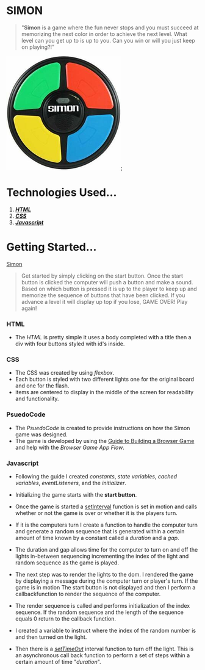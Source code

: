 # SIMON

> "**Simon** is a game where the fun never stops and you must succeed at memorizing the next color in order to achieve the next level. What level can you get up to is up to you. Can you win or will you just keep on playing?!"

<img src="/simonPic.jpg">;

# Technologies Used...
1. [**_HTML_**](https://developer.mozilla.org/en-US/docs/Web/HTML)
2. [**_CSS_**](https://developer.mozilla.org/en-US/docs/Web/CSS)
3. [**_Javascript_**](https://developer.mozilla.org/en-US/docs/Web/JavaScript)

# Getting Started...

[Simon](https://cloudpc7.github.io/project/)

> Get started by simply clicking on the start button. Once the start button is clicked the computer will push a button and make a sound. Based on which button is pressed it is up to the player to keep up and memorize the sequence of buttons that have been clicked. If you advance a level it will display up top if you lose, GAME OVER! Play again!

### HTML
* The _HTML_ is pretty simple it uses a body completed with a title then a div with four buttons styled with id's inside.

### CSS
* The CSS was created by using _flexbox_.
* Each button is styled with two different lights one for the original board and one for the flash.
* items are centered to display in the middle of the screen for readability and functionality. 

### PsuedoCode
* The _PsuedoCode_ is created to provide instructions on how the Simon game was designed.
* The game is developed by using the [Guide to Building a Browser Game](https://gist.github.com/jim-clark/6f1919291f6007b2c0b2c93d925d6bac) and help with the _Browser Game App Flow_.

### Javascript

* Following the guide I created _constants_, _state variables_, _cached variables_, _eventListeners_, and the _initializer_. 

* Initializing the game starts with the **start button**.

* Once the game is started a [setInterval](https://developer.mozilla.org/en-US/docs/Web/API/WindowOrWorkerGlobalScope/setInterval) function is set in motion and calls whether or not the game is over or whether it is the players turn.

* If it is the computers turn  I create a function to handle the computer turn and generate a random sequence that is generated within a certain amount of time known by a constant called a _duration_ and a _gap_. 

* The duration and gap allows time for the computer to turn on and off the lights in-between sequencing incrementing the index of the light and random sequence as the game is played. 

* The next step was to render the lights to the dom. I rendered the game by displaying a message during the computer turn or player's turn. If the game is in motion The start button is not displayed and then I perform a callbackfunction to render the sequence of the computer. 

* The render sequence is called and performs initialization of the index sequence. If the random sequence and the length of the sequence equals 0  return to the callback function. 

* I created a variable to instruct where the index of the random number is and then turned on the light. 
* Then there is a [_setTimeOut_](https://developer.mozilla.org/en-US/docs/Learn/JavaScript/Asynchronous/Timeouts_and_intervals) interval function to turn off the light. This is an asynchronous call back function to perform a set of steps within a certain amount of time "_duration_".